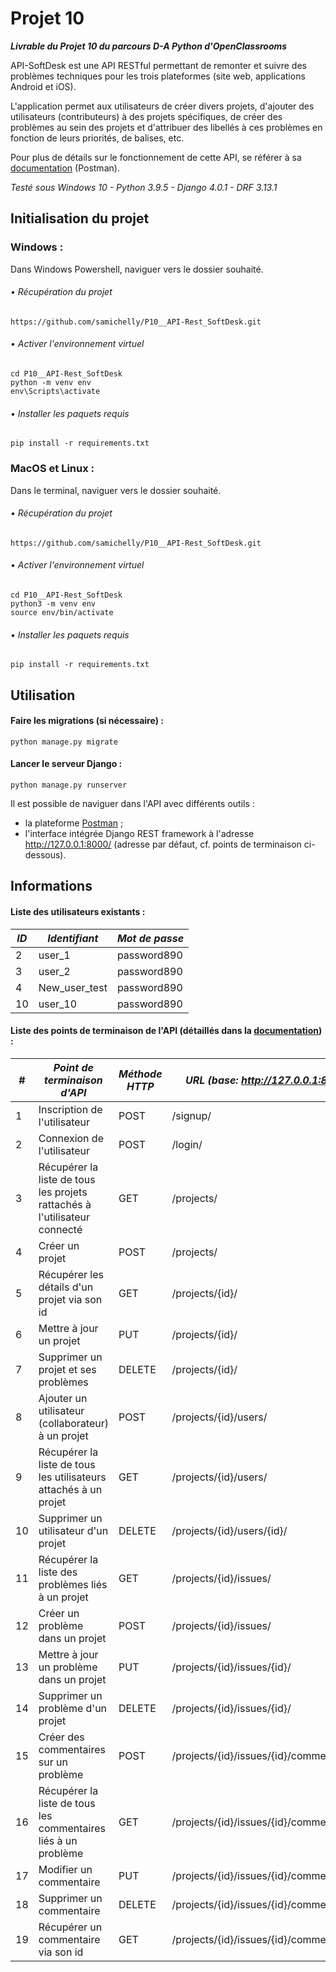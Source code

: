 # Projet 10

***Livrable du Projet 10 du parcours D-A Python d'OpenClassrooms***

API-SoftDesk est une API RESTful permettant de remonter et suivre des problèmes 
techniques pour les trois plateformes (site web, applications Android et iOS).

L'application permet aux utilisateurs de créer divers projets, 
d'ajouter des utilisateurs (contributeurs) à des projets spécifiques, 
de créer des problèmes au sein des projets et d'attribuer des libellés 
à ces problèmes en fonction de leurs priorités, de balises, etc.

Pour plus de détails sur le fonctionnement de cette API, se référer à sa 
[documentation](https://documenter.getpostman.com/view/29787301/2s9YXfc47N) (Postman).

_Testé sous Windows 10 - Python 3.9.5 - Django 4.0.1 - DRF 3.13.1_

## Initialisation du projet

### Windows :
Dans Windows Powershell, naviguer vers le dossier souhaité.
###### • Récupération du projet

```
https://github.com/samichelly/P10__API-Rest_SoftDesk.git
```

###### • Activer l'environnement virtuel

```
cd P10__API-Rest_SoftDesk 
python -m venv env 
env\Scripts\activate
```

###### • Installer les paquets requis

```
pip install -r requirements.txt
```


### MacOS et Linux :
Dans le terminal, naviguer vers le dossier souhaité.
###### • Récupération du projet
```
https://github.com/samichelly/P10__API-Rest_SoftDesk.git
```

###### • Activer l'environnement virtuel
```
cd P10__API-Rest_SoftDesk 
python3 -m venv env 
source env/bin/activate
```

###### • Installer les paquets requis
```
pip install -r requirements.txt
```

## Utilisation

#### Faire les migrations (si nécessaire) :

```
python manage.py migrate
```

#### Lancer le serveur Django :

```
python manage.py runserver
```

Il est possible de naviguer dans l'API avec différents outils :

- la plateforme [Postman](https://www.postman.com/) ;
- l'interface intégrée Django REST framework à l'adresse http://127.0.0.1:8000/ (adresse par défaut, cf. points de terminaison ci-dessous).

## Informations

#### Liste des utilisateurs existants :

| *ID* | *Identifiant* | *Mot de passe* |
|------|---------------|----------------|
| 2    | user_1        | password890    |
| 3    | user_2        | password890    |
| 4    | New_user_test | password890    |
| 10   | user_10       | password890    |


#### Liste des points de terminaison de l'API (détaillés dans la [documentation](https://documenter.getpostman.com/view/29787301/2s9YXfc47N)) :

| #   | *Point de terminaison d'API*                                              | *Méthode HTTP* | *URL (base: http://127.0.0.1:8000)*       |
|-----|---------------------------------------------------------------------------|----------------|-------------------------------------------|
| 1   | Inscription de l'utilisateur                                              | POST           | /signup/                                  |
| 2   | Connexion de l'utilisateur                                                | POST           | /login/                                   |
| 3   | Récupérer la liste de tous les projets rattachés à l'utilisateur connecté | GET            | /projects/                                |
| 4   | Créer un projet                                                           | POST           | /projects/                                |
| 5   | Récupérer les détails d'un projet via son id                              | GET            | /projects/{id}/                           |
| 6   | Mettre à jour un projet                                                   | PUT            | /projects/{id}/                           |
| 7   | Supprimer un projet et ses problèmes                                      | DELETE         | /projects/{id}/                           |
| 8   | Ajouter un utilisateur (collaborateur) à un projet                        | POST           | /projects/{id}/users/                     |
| 9   | Récupérer la liste de tous les utilisateurs attachés à un projet          | GET            | /projects/{id}/users/                     |
| 10  | Supprimer un utilisateur d'un projet                                      | DELETE         | /projects/{id}/users/{id}/                |
| 11  | Récupérer la liste des problèmes liés à un projet                         | GET            | /projects/{id}/issues/                    |
| 12  | Créer un problème dans un projet                                          | POST           | /projects/{id}/issues/                    |
| 13  | Mettre à jour un problème dans un projet                                  | PUT            | /projects/{id}/issues/{id}/               |
| 14  | Supprimer un problème d'un projet                                         | DELETE         | /projects/{id}/issues/{id}/               |
| 15  | Créer des commentaires sur un problème                                    | POST           | /projects/{id}/issues/{id}/comments/      |
| 16  | Récupérer la liste de tous les commentaires liés à un problème            | GET            | /projects/{id}/issues/{id}/comments/      |
| 17  | Modifier un commentaire                                                   | PUT            | /projects/{id}/issues/{id}/comments/{id}/ |
| 18  | Supprimer un commentaire                                                  | DELETE         | /projects/{id}/issues/{id}/comments/{id}/ |
| 19  | Récupérer un commentaire via son id                                       | GET            | /projects/{id}/issues/{id}/comments/{id}/ |

